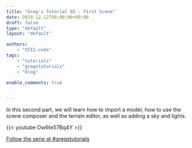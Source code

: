 ```yaml
---
title: "Greg's Tutorial 02 - First Scene"
date: 2020-12-12T08:00:00+00:00
draft: false
type: "default"
layout: "default"

authors:
    - "XIII-code"
tags:
    - "tutorials"
    - "gregstutorials"
    - "blog"

enable_comments: true


---
```


In this second part, we will learn how to import a model, how to use the scene composer and the terrain editor, as well as adding a sky and lights.

{{< youtube Ow6te57Bq4Y >}}

[Follow the serie at #gregstutorials](/tags/gregstutorials)

   